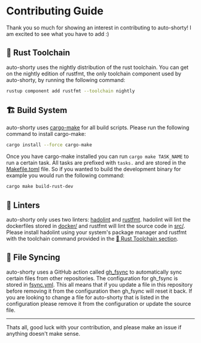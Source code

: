# Contributing Guide

Thank you so much for showing an interest in contributing to auto-shorty! I am excited to see what you have to add :)

## 🦀 Rust Toolchain

auto-shorty uses the nightly distribution of the rust toolchain. You can get on the nightly edition of rustfmt, the only toolchain component used by auto-shorty, by running the following command:

```bash
rustup component add rustfmt --toolchain nightly
```

## 🏗️ Build System

auto-shorty uses [cargo-make](https://github.com/sagiegurari/cargo-make) for all build scripts. Please run the following command to install cargo-make:

```bash
cargo install --force cargo-make
```

Once you have cargo-make installed you can run `cargo make TASK_NAME` to run a certain task. All tasks are prefixed with `tasks.` and are stored in the [Makefile.toml](Makefile.toml) file. So if you wanted to build the development binary for example you would run the following command:

```bash
cargo make build-rust-dev
```

## 🧪 Linters

auto-shorty only uses two linters: [hadolint](https://github.com/hadolint/hadolint) and [rustfmt](https://github.com/rust-lang/rustfmt). hadolint will lint the dockerfiles stored in [docker/](docker/) and rustfmt will lint the source code in [src/](src/). Please install hadolint using your system's package manager and rustfmt with the toolchain command provided in the [🦀 Rust Toolchain section](#-rust-toolchain).

## 🔄 File Syncing

auto-shorty uses a GitHub action called [gh_fsync](https://github.com/gleich/gh_fsync) to automatically sync certain files from other repositories. The configuration for gh_fsync is stored in [fsync.yml](fsync.yml). This all means that if you update a file in this repository before removing it from the configuration then gh_fsync will reset it back. If you are looking to change a file for auto-shorty that is listed in the configuration please remove it from the configuration or update the source file.

---

Thats all, good luck with your contribution, and please make an issue if anything doesn't make sense.
